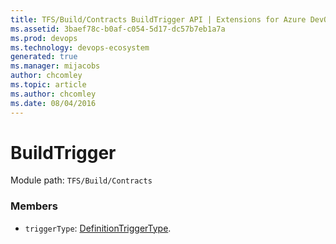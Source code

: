 ```yaml
---
title: TFS/Build/Contracts BuildTrigger API | Extensions for Azure DevOps Services
ms.assetid: 3baef78c-b0af-c054-5d17-dc57b7eb1a7a
ms.prod: devops
ms.technology: devops-ecosystem
generated: true
ms.manager: mijacobs
author: chcomley
ms.topic: article
ms.author: chcomley
ms.date: 08/04/2016
---
```


# BuildTrigger

Module path: `TFS/Build/Contracts`


### Members

* `triggerType`: [DefinitionTriggerType](./DefinitionTriggerType.md). 

